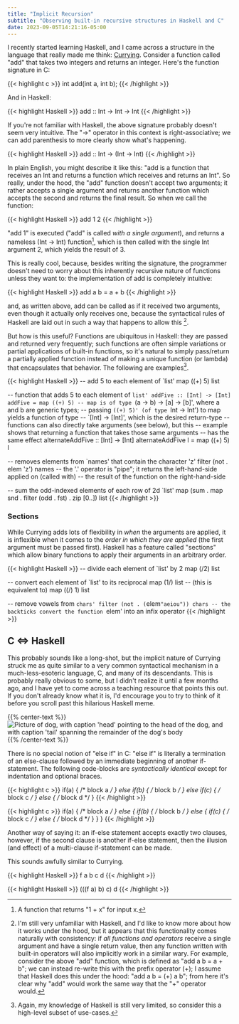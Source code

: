 ```yaml
---
title: "Implicit Recursion"
subtitle: "Observing built-in recursive structures in Haskell and C"
date: 2023-09-05T14:21:16-05:00
---
```


I recently started learning Haskell, and I came across a structure in the language that really made me think: [Currying](https://en.wikipedia.org/wiki/Currying).
Consider a function called "add" that takes two integers and returns an integer.
Here's the function signature in C:

{{< highlight c >}}
int add(int a, int b);
{{< /highlight >}}

And in Haskell:

{{< highlight Haskell >}}
add :: Int -> Int -> Int
{{< /highlight >}}

If you're not familiar with Haskell, the above signature probably doesn't seem very intuitive.
The "->" operator in this context is right-associative; we can add parenthesis to more clearly show what's happening.

{{< highlight Haskell >}}
add :: Int -> (Int -> Int)
{{< /highlight >}}

In plain English, you might describe it like this: "add is a function that receives an Int and returns a function which receives and returns an Int".
So really, under the hood, the "add" function doesn't accept two arguments; it rather accepts a single argument and returns another function which accepts the second and returns the final result. So when we call the function:

{{< highlight Haskell >}}
add 1 2
{{< /highlight >}}

"add 1" is executed ("add" is called *with a single argument*), and returns a nameless (Int -> Int) function[^fn], which is then called with the single Int argument 2, which yields the result of 3.

[^fn]: A function that returns "1 + x" for input x.

This is really cool, because, besides writing the signature, the programmer doesn't need to worry about this inherently recursive nature of functions unless they want to: the implementation of add is completely intuitive:

{{< highlight Haskell >}}
add a b = a + b
{{< /highlight >}}

and, as written above, add can be called as if it received two arguments, even though it actually only receives one, because the syntactical rules of Haskell are laid out in such a way that happens to allow this [^foot].

[^foot]: I'm still very unfamiliar with Haskell, and I'd like to know more about how it works under the hood, but it appears that this functionality comes naturally with consistency: if *all functions and operators* receive a single argument and have a single return value, then any function written with built-in operators will also implicitly work in a similar wary.
For example, consider the above "add" function, which is defined as "add a b = a + b"; we can instead re-write this with the prefix operator (+); I assume that Haskell does this under the hood: "add a b = (+) a b"; from here it's clear why "add" would work the same way that the "+" operator would.

But how is this useful? Functions are ubiquitous in Haskell: they are passed and returned very frequently; such functions are often simple variations or partial applications of built-in functions, so it's natural to simply pass/return a partially applied function instead of making a unique function (or lambda) that encapsulates that behavior. The following are examples[^limited].

[^limited]: Again, my knowledge of Haskell is still very limited, so consider this a high-level subset of use-cases.

{{< highlight Haskell >}}
-- add 5 to each element of `list'
map ((+) 5) list

-- function that adds 5 to each element of `list'
addFive :: [Int] -> [Int]
addFive = map ((+) 5)
-- map is of type `(a -> b) -> [a] -> [b]', where a and b are generic types;
-- passing `((+) 5)' (of type `Int -> Int') to map yields a function of type
-- `[Int] -> [Int]', which is the desired return-type
-- functions can also directly take arguments (see below), but this
-- example shows that returning a function that takes those same arguments
-- has the same effect
alternateAddFive :: [Int] -> [Int]
alternateAddFive l = map ((+) 5) l

-- removes elements from `names' that contain the character 'z'
filter (not . elem 'z') names
-- the '.' operator is "pipe"; it returns the left-hand-side applied on (called with)
-- the result of the function on the right-hand-side

-- sum the odd-indexed elements of each row of 2d `list'
map (sum . map snd . filter (odd . fst) . zip [0..]) list
{{< /highlight >}}


### Sections

While Currying adds lots of flexibility in *when* the arguments are applied, it is inflexible when it comes to the *order in which they are applied* (the first argument must be passed first).
Haskell has a feature called "sections" which allow binary functions to apply their arguments in an arbitrary order.

{{< highlight Haskell >}}
-- divide each element of `list' by 2
map (/2) list

-- convert each element of `list' to its reciprocal
map (1/) list
-- (this is equivalent to)
map ((/) 1) list

-- remove vowels from `chars'
filter (not . (`elem`"aeiou")) chars
-- the backticks convert the function `elem' into an infix operator
{{< /highlight >}}

## C <=> Haskell

This probably sounds like a long-shot, but the implicit nature of Currying struck me as quite similar to a very common syntactical mechanism in a much-less-esoteric language, C, and many of its descendants.
This is probably really obvious to some, but I didn't realize it until a few months ago, and I have yet to come across a teaching resource that points this out.
If you don't already know what it is, I'd encourage you to try to think of it before you scroll past this hilarious Haskell meme.

{{% center-text %}}
<img src="/images/haskell-meme.webp" alt="Picture of dog, with caption 'head' pointing to the head of the dog, and with caption 'tail' spanning the remainder of the dog's body"/>
{{% /center-text %}}

There is no special notion of "else if" in C: "else if" is literally a termination of an else-clause followed by an immediate beginning of another if-statement.
The following code-blocks are *syntactically identical* except for indentation and optional braces.

{{< highlight c >}}
if(a) {
    /* block a */
} else if(b) {
    /* block b */
} else if(c) {
    /* block c */
} else {
    /* block d */
}
{{< /highlight >}}

{{< highlight c >}}
if(a) {
    /* block a */
} else {
    if(b) {
        /* block b */
    } else {
        if(c) {
            /* block c */
        } else {
            /* block d */
        }
    }
}
{{< /highlight >}}

Another way of saying it: an if-else statement accepts exactly two clauses, however, if the second clause is another if-else statement, then the illusion (and effect) of a multi-clause if-statement can be made.

This sounds awfully similar to Currying.

{{< highlight Haskell >}}
f a b c d
{{< /highlight >}}

{{< highlight Haskell >}}
(((f a) b) c) d
{{< /highlight >}}
